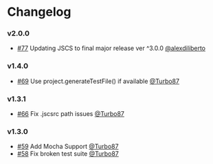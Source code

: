 # Changelog

### v2.0.0

- [#77](https://github.com/kellyselden/broccoli-jscs/pull/77) Updating JSCS to final major release ver ^3.0.0 [@alexdiliberto](https://github.com/alexdiliberto)

### v1.4.0

- [#69](https://github.com/kellyselden/broccoli-jscs/pull/69) Use project.generateTestFile() if available [@Turbo87](https://github.com/Turbo87)

### v1.3.1

- [#66](https://github.com/kellyselden/broccoli-jscs/pull/66) Fix .jscsrc path issues [@Turbo87](https://github.com/Turbo87)

### v1.3.0

- [#59](https://github.com/kellyselden/broccoli-jscs/pull/59) Add Mocha Support [@Turbo87](https://github.com/Turbo87)
- [#58](https://github.com/kellyselden/broccoli-jscs/pull/58) Fix broken test suite [@Turbo87](https://github.com/Turbo87)
